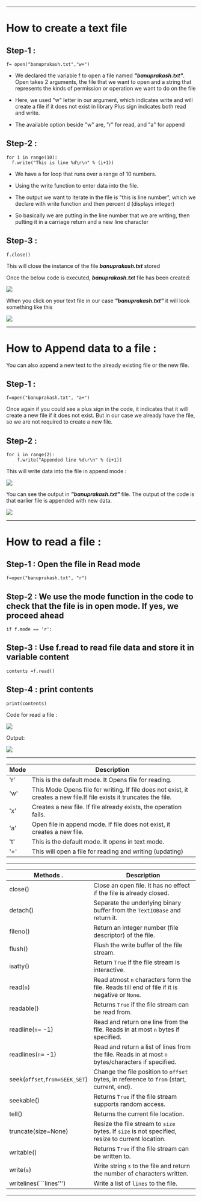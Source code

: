 -------------------------------------------------------------------------------

# How to create a text file

## Step-1 :
```
f= open("banuprakash.txt","w+")
```

* We declared the variable f to open a file named ***"banuprakash.txt"***. Open takes 2 arguments, the file that we want to open and a string that represents the kinds of permission or operation we want to do on the file

* Here, we used "w" letter in our argument, which indicates write and will create a file if it does not exist in library
Plus sign indicates both read and write.

* The available option beside "w" are, "r" for read, and "a" for append

## Step-2 :
```
for i in range(10):
  f.write("This is line %d\r\n" % (i+1))
```
     
* We have a for loop that runs over a range of 10 numbers.

* Using the write function to enter data into the file.

* The output we want to iterate in the file is "this is line number", which we declare with write function and then percent d (displays integer)

* So basically we are putting in the line number that we are writing, then putting it in a carriage return and a new line character

## Step-3 :

```
f.close()
```

This will close the instance of the file ***banuprakash.txt*** stored

Once the below code is executed, ***banuprakash.txt*** file has been created:

![](images/file1.png)

When you click on your text file in our case ***"banuprakash.txt"*** it will look something like this

![](images/file2.png)

-------------------------------------------------------------------------------
# How to Append data to a file :

You can also append a new text to the already existing file or the new file.

## Step-1 :
```
f=open("banuprakash.txt", "a+")
```
Once again if you could see a plus sign in the code, it indicates that it will create a new file if it does not exist. But in our case we already have the file, so we are not required to create a new file.

## Step-2 :
```
for i in range(2):
	f.write("Appended line %d\r\n" % (i+1))
```

This will write data into the file in append mode :

![](images/file3.png)

You can see the output in ***"banuprakash.txt"*** file. The output of the code is that earlier file is appended with new data.

![](images/file4.png)

-------------------------------------------------------------------------------
# How to read a file :

## Step-1 : Open the file in Read mode
```
f=open("banuprakash.txt", "r")

```

## Step-2 : We use the mode function in the code to check that the file is in open mode. If yes, we proceed ahead
```
if f.mode == 'r':
```
## Step-3 : Use f.read to read file data and store it in variable content
```
contents =f.read()
```
	
## Step-4 : print contents 
```
print(contents)
```
Code for read a file :

![](images/file5.png)

Output:

![](images/file6.png) 

-------------------------------------------------------------------------------

Mode          | Description
------------- | -------------
'r'           | This is the default mode. It Opens file for reading.
'w'           | This Mode Opens file for writing. If file does not exist, it creates a new file.If file exists it truncates the file.
'x'           | Creates a new file. If file already exists, the operation fails.
'a'           | Open file in append mode. If file does not exist, it creates a new file.
't'           | This is the default mode. It opens in text mode.
'+'           | This will open a file for reading and writing (updating)

-------------------------------------------------------------------------------

Methods .         | Description
------------- | -------------
close()       | Close an open file. It has no effect if the file is already closed.
detach()      | Separate the underlying binary buffer from the ```TextIOBase``` and return it.
fileno()      | Return an integer number (file descriptor) of the file.
flush()       | Flush the write buffer of the file stream.
isatty()      | Return ```True``` if the file stream is interactive.
read(```n```) | Read atmost ```n``` characters form the file. Reads till end of file if it is negative or ```None```.
readable()            | Returns ```True``` if the file stream can be read from.
readline(```n```= -1) | Read and return one line from the file. Reads in at most ```n``` bytes if specified.
readlines(```n```= -1) | Read and return a list of lines from the file. Reads in at most ```n``` bytes/characters if specified.
seek(```offset```,```from=SEEK_SET```)       | Change the file position to ```offset``` bytes, in reference to ```from``` (start, current, end).
seekable()       | Returns ```True``` if the file stream supports random access.
tell()       | Returns the current file location.
truncate(size=None)       | Resize the file stream to ```size``` bytes. If ```size``` is not specified, resize to current location.
writable()       | Returns ```True``` if the file stream can be written to.
write(```s```)       | Write string ```s``` to the file and return the number of characters written.
writelines(```lines''')       | 	Write a list of ```lines``` to the file.


-------------------------------------------------------------------------------
